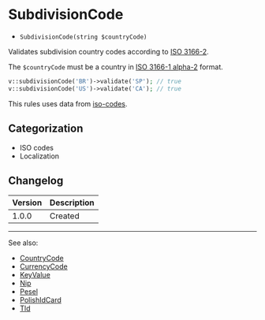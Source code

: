 # SubdivisionCode

- `SubdivisionCode(string $countryCode)`

Validates subdivision country codes according to [ISO 3166-2][].

The `$countryCode` must be a country in [ISO 3166-1 alpha-2][] format.

```php
v::subdivisionCode('BR')->validate('SP'); // true
v::subdivisionCode('US')->validate('CA'); // true
```

This rules uses data from [iso-codes][].

## Categorization

- ISO codes
- Localization

## Changelog

Version | Description
--------|-------------
  1.0.0 | Created

***
See also:

- [CountryCode](CountryCode.md)
- [CurrencyCode](CurrencyCode.md)
- [KeyValue](KeyValue.md)
- [Nip](Nip.md)
- [Pesel](Pesel.md)
- [PolishIdCard](PolishIdCard.md)
- [Tld](Tld.md)

[iso-codes]: https://salsa.debian.org/iso-codes-team/iso-codes
[ISO 3166-1 alpha-2]: http://en.wikipedia.org/wiki/ISO_3166-1_alpha-2 "ISO 3166-1 alpha-2"
[ISO 3166-2]: http://en.wikipedia.org/wiki/ISO_3166-2 "ISO 3166-2"
